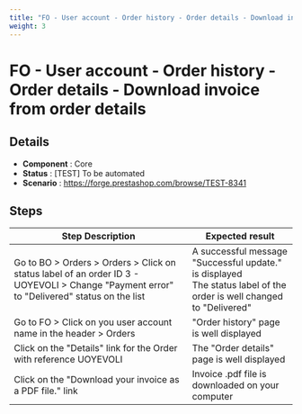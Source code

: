 ```yaml
---
title: "FO - User account - Order history - Order details - Download invoice from order details"
weight: 3
---
```


# FO - User account - Order history - Order details - Download invoice from order details
## Details
* **Component** : Core
* **Status** : [TEST] To be automated
* **Scenario** : https://forge.prestashop.com/browse/TEST-8341

## Steps
| Step Description | Expected result |
| ----- | ----- |
| Go to BO > Orders > Orders > Click on status label of an order ID 3 - UOYEVOLI > Change "Payment error" to "Delivered" status on the list | A successful message "Successful update." is displayed<br>The status label of the order is well changed to "Delivered" |
| Go to FO > Click on you user account name in the header > Orders | "Order history" page is well displayed |
| Click on the "Details" link for the Order with reference UOYEVOLI | The "Order details" page is well displayed |
| Click on the "Download your invoice as a PDF file." link | Invoice .pdf file is downloaded on your computer |
